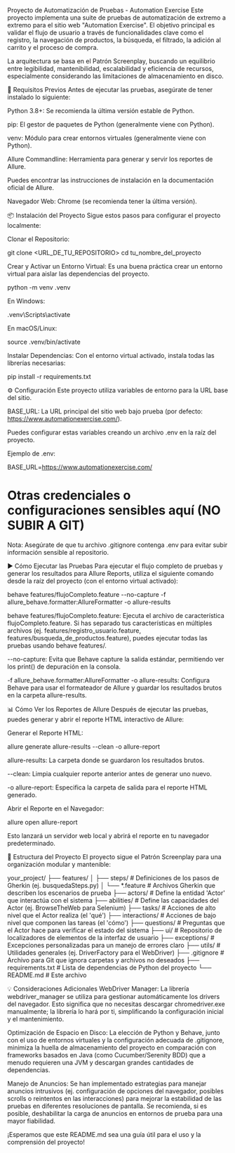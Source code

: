 Proyecto de Automatización de Pruebas - Automation Exercise
Este proyecto implementa una suite de pruebas de automatización de extremo a extremo para el sitio web "Automation Exercise". El objetivo principal es validar el flujo de usuario a través de funcionalidades clave como el registro, la navegación de productos, la búsqueda, el filtrado, la adición al carrito y el proceso de compra.

La arquitectura se basa en el Patrón Screenplay, buscando un equilibrio entre legibilidad, mantenibilidad, escalabilidad y eficiencia de recursos, especialmente considerando las limitaciones de almacenamiento en disco.

🚀 Requisitos Previos
Antes de ejecutar las pruebas, asegúrate de tener instalado lo siguiente:

Python 3.8+: Se recomienda la última versión estable de Python.

pip: El gestor de paquetes de Python (generalmente viene con Python).

venv: Módulo para crear entornos virtuales (generalmente viene con Python).

Allure Commandline: Herramienta para generar y servir los reportes de Allure.

Puedes encontrar las instrucciones de instalación en la documentación oficial de Allure.

Navegador Web: Chrome (se recomienda tener la última versión).

📦 Instalación del Proyecto
Sigue estos pasos para configurar el proyecto localmente:

Clonar el Repositorio:

git clone <URL_DE_TU_REPOSITORIO>
cd tu_nombre_del_proyecto

Crear y Activar un Entorno Virtual:
Es una buena práctica crear un entorno virtual para aislar las dependencias del proyecto.

python -m venv .venv

En Windows:

.venv\Scripts\activate

En macOS/Linux:

source .venv/bin/activate

Instalar Dependencias:
Con el entorno virtual activado, instala todas las librerías necesarias:

pip install -r requirements.txt

⚙️ Configuración
Este proyecto utiliza variables de entorno para la URL base del sitio.

BASE_URL: La URL principal del sitio web bajo prueba (por defecto: https://www.automationexercise.com/).

Puedes configurar estas variables creando un archivo .env en la raíz del proyecto.

Ejemplo de .env:

BASE_URL=https://www.automationexercise.com/
# Otras credenciales o configuraciones sensibles aquí (NO SUBIR A GIT)

Nota: Asegúrate de que tu archivo .gitignore contenga .env para evitar subir información sensible al repositorio.

▶️ Cómo Ejecutar las Pruebas
Para ejecutar el flujo completo de pruebas y generar los resultados para Allure Reports, utiliza el siguiente comando desde la raíz del proyecto (con el entorno virtual activado):

behave features/flujoCompleto.feature --no-capture -f allure_behave.formatter:AllureFormatter -o allure-results

behave features/flujoCompleto.feature: Ejecuta el archivo de característica flujoCompleto.feature. Si has separado tus características en múltiples archivos (ej. features/registro_usuario.feature, features/busqueda_de_productos.feature), puedes ejecutar todas las pruebas usando behave features/.

--no-capture: Evita que Behave capture la salida estándar, permitiendo ver los print() de depuración en la consola.

-f allure_behave.formatter:AllureFormatter -o allure-results: Configura Behave para usar el formateador de Allure y guardar los resultados brutos en la carpeta allure-results.

📊 Cómo Ver los Reportes de Allure
Después de ejecutar las pruebas, puedes generar y abrir el reporte HTML interactivo de Allure:

Generar el Reporte HTML:

allure generate allure-results --clean -o allure-report

allure-results: La carpeta donde se guardaron los resultados brutos.

--clean: Limpia cualquier reporte anterior antes de generar uno nuevo.

-o allure-report: Especifica la carpeta de salida para el reporte HTML generado.

Abrir el Reporte en el Navegador:

allure open allure-report

Esto lanzará un servidor web local y abrirá el reporte en tu navegador predeterminado.

📂 Estructura del Proyecto
El proyecto sigue el Patrón Screenplay para una organización modular y mantenible:

your_project/
├── features/
│   ├── steps/                # Definiciones de los pasos de Gherkin (ej. busquedaSteps.py)
│   └── *.feature             # Archivos Gherkin que describen los escenarios de prueba
├── actors/                   # Define la entidad 'Actor' que interactúa con el sistema
├── abilities/                # Define las capacidades del Actor (ej. BrowseTheWeb para Selenium)
├── tasks/                    # Acciones de alto nivel que el Actor realiza (el 'qué')
├── interactions/             # Acciones de bajo nivel que componen las tareas (el 'cómo')
├── questions/                # Preguntas que el Actor hace para verificar el estado del sistema
├── ui/                       # Repositorio de localizadores de elementos de la interfaz de usuario
├── exceptions/               # Excepciones personalizadas para un manejo de errores claro
├── utils/                    # Utilidades generales (ej. DriverFactory para el WebDriver)
├── .gitignore                # Archivo para Git que ignora carpetas y archivos no deseados
├── requirements.txt          # Lista de dependencias de Python del proyecto
└── README.md                 # Este archivo

💡 Consideraciones Adicionales
WebDriver Manager: La librería webdriver_manager se utiliza para gestionar automáticamente los drivers del navegador. Esto significa que no necesitas descargar chromedriver.exe manualmente; la librería lo hará por ti, simplificando la configuración inicial y el mantenimiento.

Optimización de Espacio en Disco: La elección de Python y Behave, junto con el uso de entornos virtuales y la configuración adecuada de .gitignore, minimiza la huella de almacenamiento del proyecto en comparación con frameworks basados en Java (como Cucumber/Serenity BDD) que a menudo requieren una JVM y descargan grandes cantidades de dependencias.

Manejo de Anuncios: Se han implementado estrategias para manejar anuncios intrusivos (ej. configuración de opciones del navegador, posibles scrolls o reintentos en las interacciones) para mejorar la estabilidad de las pruebas en diferentes resoluciones de pantalla. Se recomienda, si es posible, deshabilitar la carga de anuncios en entornos de prueba para una mayor fiabilidad.

¡Esperamos que este README.md sea una guía útil para el uso y la comprensión del proyecto!
